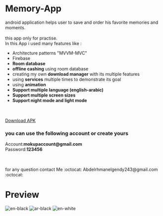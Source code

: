 # Memory-App
android application helps user to save and order his favorite memories and moments.
</br>
</br>
 this app only for practise.</br>
 In this App i used many features like :
<ul>
  <li>Architecture patterns "MVVM-MVC"</li>
  <li>Firebase</li>
  <li><b>Room database</b></li>
  <li><b>offline cashing</b> using room database</li>
  <li>creating my own <b>download manager</b> with its multiple features</li>
  <li>using <b>services</b> multiple times to demonstrate its goal</li>
  <li>using <b>animation</b> </li>
  <li><b>Support multiple language (english-arabic)</b></li>
  <li><b>Support multiple screen sizes</b></li>
  <li><b>Support night mode and light mode</b></li>
  </ul>
</br>
</br>
<a href="https://www.mediafire.com/file/tnnuxrc24aaos5y/Memory-App.apk/file">Download APK</a>
<H3>you can use the following account or create yours</H3>
<P>Account:<b>mokupaccount@gmail.com</b> </br>Password:<b>123456</b></P>

</br>
</br>
for any question contact Me
:octocat: Abdelrhmanelgendy243@gmail.com :octocat:
</br>


<H1>Preview</H1>

![en-black](https://user-images.githubusercontent.com/48160574/131568804-be613d68-031d-400e-b1b7-f20895011e5e.PNG)
![ar-black](https://user-images.githubusercontent.com/48160574/131960386-249276c8-acbf-4c31-bb92-5742ae1d91b9.png)
![en-white](https://user-images.githubusercontent.com/48160574/131568775-88760de9-c113-44a3-9b6d-1ff4c1512d9b.PNG)






